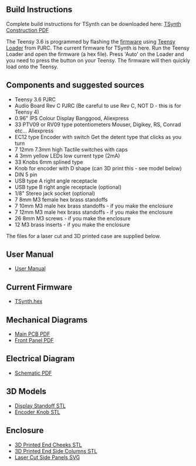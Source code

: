 ## Build  Instructions
Complete build instructions for TSynth can be downloaded here: [TSynth Construction PDF](https://electrotechnique.github.io/TSynth/docs/TSynthConstruction.pdf)

The Teensy 3.6 is programmed by flashing the [firmware](https://electrotechnique.github.io/TSynth/build/TSynth.hex)  using [Teensy Loader](https://www.pjrc.com/teensy/loader.html) from PJRC. 
The current firmware for TSynth is here.
Run the Teensy Loader and open the firmware (a hex file). Press 'Auto' on the Loader and you need to press the button on your Teensy. The firmware will then quickly load onto the Teensy.

## Components and suggested sources
- Teensy 3.6 PJRC
- Audio Board Rev C PJRC (Be careful to use Rev C, NOT D - this is for Teensy 4)
- 0.96" IPS Colour Display Banggood, Aliexpress
- 33 PTV09 or RV09 type potentiometers Mouser, Digikey, RS, Conrad etc... Aliexpress
- EC12 type Encoder with switch Get the detent type that clicks as you turn
- 7 12mm 7.3mm high Tactile switches with caps 
- 4 3mm yellow LEDs low current type (2mA)
- 33 Knobs 6mm splined type
- Knob for encoder with D shape (can 3D print this - see model below)
- DIN 5 pin
- USB type A right angle receptacle
- USB type B right angle receptacle (optional)
- 1/8" Stereo jack socket (optional)
- 7 8mm M3 female hex brass standoffs
- 7 10mm M3 male hex brass standoffs - if you make the enclosure
- 7 12mm M3 male hex brass standoffs - if you make the enclosure
- 26 8mm M3 screws  - if you make the enclosure
- 12 M3 brass inserts - if you make the enclosure

The files for a laser cut and 3D printed case are supplied below.

## User Manual
- [User Manual](https://electrotechnique.github.io/TSynth/docs/UserManual.pdf)

## Current Firmware
- [TSynth.hex](https://electrotechnique.github.io/TSynth/build/TSynth.hex)

## Mechanical Diagrams
- [Main PCB PDF](https://electrotechnique.github.io/TSynth/docs/MainPCB.pdf)
- [Front Panel PDF](https://electrotechnique.github.io/TSynth/docs/FrontPanel.pdf)

## Electrical Diagram
- [Schematic PDF](https://electrotechnique.github.io/TSynth/docs/Schematic.pdf)

## 3D Models
- [Display Standoff STL](https://electrotechnique.github.io/TSynth/docs/DisplayStandoff.stl)
- [Encoder Knob STL](https://electrotechnique.github.io/TSynth/docs/EncoderKnob.stl)

## Enclosure
- [3D Printed End Cheeks STL](https://electrotechnique.github.io/TSynth/docs/EndCheeks.stl)
- [3D Printed End Side Columns STL](https://electrotechnique.github.io/TSynth/docs/SideColumns.stl)
- [Laser Cut Side Panels SVG](https://electrotechnique.github.io/TSynth/docs/EncoderKnob.stl)
